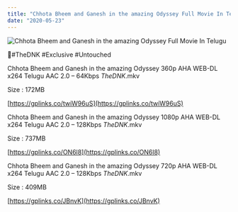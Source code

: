 ```yaml
---
title: "Chhota Bheem and Ganesh in the amazing Odyssey Full Movie In Telugu"
date: "2020-05-23"
---
```


![Chhota Bheem and Ganesh in the amazing Odyssey Full Movie In Telugu](https://snagfilms-a.akamaihd.net/38c1e2aa-64c1-41c3-8b5e-674247d490c8/images/2020/05/21/1590074655659_2watchbheemganeshonline1020x1080_16x9Images.jpg "Chhota Bheem and Ganesh in the amazing Odyssey Full Movie In Telugu")

🌟#TheDNK #Exclusive #Untouched

Chhota Bheem and Ganesh in the amazing Odyssey 360p AHA WEB-DL x264 Telugu AAC 2.0 – 64Kbps _TheDNK_.mkv

Size : 172MB

[https://gplinks.co/twiW96uS](https://gplinks.co/twiW96uS)

Chhota Bheem and Ganesh in the amazing Odyssey 1080p AHA WEB-DL x264 Telugu AAC 2.0 – 128Kbps _TheDNK_.mkv

Size : 737MB

[https://gplinks.co/ON6l8](https://gplinks.co/ON6l8)

Chhota Bheem and Ganesh in the amazing Odyssey 720p AHA WEB-DL x264 Telugu AAC 2.0 – 128Kbps _TheDNK_.mkv

Size : 409MB

[https://gplinks.co/JBnvK](https://gplinks.co/JBnvK)
